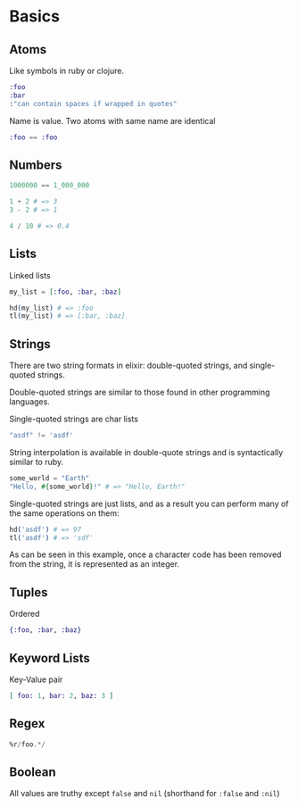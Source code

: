 # Basics

## Atoms

Like symbols in ruby or clojure.

```elixir
:foo
:bar
:"can contain spaces if wrapped in quotes"
```

Name is value. Two atoms with same name are identical

```elixir
:foo == :foo
```

## Numbers

```elixir
1000000 == 1_000_000

1 + 2 # => 3
3 - 2 # => 1

4 / 10 # => 0.4
```
## Lists

Linked lists

```elixir
my_list = [:foo, :bar, :baz]

hd(my_list) # => :foo
tl(my_list) # => [:bar, :baz]
```


## Strings
There are two string formats in elixir: double-quoted strings, and single-quoted
strings.

Double-quoted strings are similar to those found in other programming languages.

Single-quoted strings are char lists

```elixir
"asdf" != 'asdf'
```

String interpolation is available in double-quote strings and is syntactically
similar to ruby.

```elixir
some_world = "Earth"
"Hello, #{some_world}!" # => "Hello, Earth!"
```

Single-quoted strings are just lists, and as a result you can perform many of
the same operations on them:

```elixir
hd('asdf') # => 97
tl('asdf') # => 'sdf'
```
As can be seen in this example, once a character code has been removed from the
string, it is represented as an integer.
## Tuples

Ordered

```elixir
{:foo, :bar, :baz}
```

## Keyword Lists

Key-Value pair

```elixir
[ foo: 1, bar: 2, baz: 3 ]
```

## Regex

```elixir
%r/foo.*/
```

## Boolean

All values are truthy except `false` and `nil` (shorthand for `:false` and
`:nil`)
